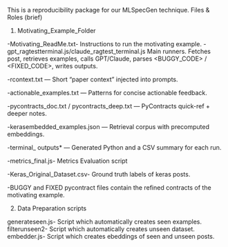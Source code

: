 This is a reproducibility package for our MLSpecGen technique.
Files & Roles (brief)

1) Motivating_Example_Folder
   
-Motivating_ReadMe.txt- Instructions to run the motivating example.
-gpt_ragtestterminal.js/claude_ragtest_terminal.js
  Main runners. Fetches post, retrieves examples, calls GPT/Claude, parses <BUGGY_CODE> / <FIXED_CODE>, writes outputs.

-rcontext.txt — Short “paper context” injected into prompts.

-actionable_examples.txt — Patterns for concise actionable feedback.

-pycontracts_doc.txt / pycontracts_deep.txt — PyContracts quick-ref + deeper notes.

-kerasembedded_examples.json — Retrieval corpus with precomputed embeddings.

-terminal_ outputs* — Generated Python and a CSV summary for each run.

-metrics_final.js- Metrics Evaluation script

-Keras_Original_Dataset.csv- Ground truth labels of keras posts.

-BUGGY and FIXED pycontract files contain the refined contracts of the motivating example.

2) Data Preparation scripts

generateseen.js- Script which automatically creates seen examples.
filterunseen2-   Script which automatically creates unseen dataset.
embedder.js-     Script which creates ebeddings of seen and unseen posts.


